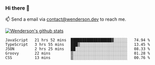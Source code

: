 ### Hi there 👋

<!--
**Wenderson-P/wenderson-p** is a ✨ _special_ ✨ repository because its `README.md` (this file) appears on your GitHub profile.

Here are some ideas to get you started:

- 🔭 I’m currently working on ...
- 🌱 I’m currently learning ...
- 👯 I’m looking to collaborate on ...
- 🤔 I’m looking for help with ...
- 💬 Ask me about ...
- 📫 How to reach me: ...
- 😄 Pronouns: ...
- ⚡ Fun fact: ...
-->

📫  Send a email via contact@wenderson.dev to reach me.

[![Wenderson's github stats](https://github-readme-stats.vercel.app/api?username=wenderson-p&show_icons=true&theme=tokyonight&hide=issues)](https://github.com/wenderson-p/github-readme-stats)

<!--START_SECTION:waka-->
```text
JavaScript   21 hrs 52 mins  ██████████████████▓░░░░░░   74.94 % 
TypeScript   3 hrs 55 mins   ███▒░░░░░░░░░░░░░░░░░░░░░   13.45 % 
JSON         2 hrs 25 mins   ██░░░░░░░░░░░░░░░░░░░░░░░   08.33 % 
Groovy       22 mins         ▒░░░░░░░░░░░░░░░░░░░░░░░░   01.28 % 
CSS          13 mins         ▒░░░░░░░░░░░░░░░░░░░░░░░░   00.76 % 
```
<!--END_SECTION:waka-->
